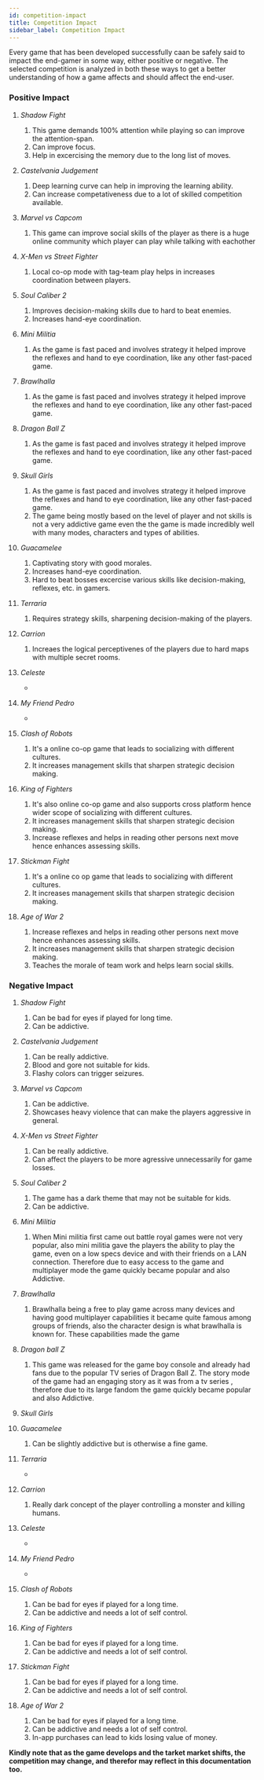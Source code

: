 ```yaml
---
id: competition-impact
title: Competition Impact
sidebar_label: Competition Impact
---
```


Every game that has been developed successfully caan be safely said to impact the end-gamer in some way, either positive or negative.
The selected competition is analyzed in both these ways to get a better understanding of how a game affects and should affect the end-user.


### Positive Impact


1. *Shadow Fight*

    1. This game demands 100% attention while playing so can improve the attention-span.
    2. Can improve focus.
    3. Help in excercising the memory due to the long list of moves. 

2. *Castelvania Judgement*

    1. Deep learning curve can help in improving the learning ability. 
    2. Can increase competativeness due to a lot of skilled competition available.

3. *Marvel vs Capcom*

    1. This game can improve social skills of the player as there is a huge online community which player can play while talking with eachother 

4. *X-Men vs Street Fighter*

    1. Local co-op mode with tag-team play helps in increases coordination between players. 

5. *Soul Caliber 2*

    1. Improves decision-making skills due to hard to beat enemies.
    2. Increases hand-eye coordination.

6. *Mini Militia*

    1. As the game is fast paced and involves strategy it helped improve the reflexes and hand to eye coordination, like any other fast-paced game.

7. *Brawlhalla*

    1. As the game is fast paced and involves strategy it helped improve the reflexes and hand to eye coordination, like any other fast-paced game.

8. *Dragon Ball Z*

    1. As the game is fast paced and involves strategy it helped improve the reflexes and hand to eye coordination, like any other fast-paced game.

9. *Skull Girls*

    1. As the game is fast paced and involves strategy it helped improve the reflexes and hand to eye coordination, like any other fast-paced game.
    2. The game being mostly based on the level of  player and not skills is not a very addictive game even the the game is made incredibly well with many modes, characters and types of abilities.

10. *Guacamelee*

    1. Captivating story with good morales.
    2. Increases hand-eye coordination.
    3. Hard to beat bosses excercise various skills like decision-making, reflexes, etc. in gamers. 

11. *Terraria*

    1. Requires strategy skills, sharpening decision-making of the players.

12. *Carrion*

    1. Increaes the logical perceptivenes of the players due to hard maps with multiple secret rooms.

13. *Celeste*

    -

14. *My Friend Pedro*

    -

15. *Clash of Robots*

    1. It's a online co-op game that leads to socializing with different cultures.
    2. It increases management skills that sharpen strategic decision making.

16. *King of Fighters*

    1.  It's also online co-op game and also supports cross platform hence wider scope of socializing with different cultures.
    2.  It increases management skills that sharpen strategic decision making.
    3.  Increase reflexes and helps in reading other persons next move hence enhances assessing skills.

17. *Stickman Fight*

    1.  It's a online co op game that leads to socializing with different cultures.
    2.  It increases management skills that sharpen strategic decision making.

18. *Age of War 2*

    1. Increase reflexes and helps in reading other persons next move hence enhances assessing skills.
    2. It increases management skills that sharpen strategic decision making.
    3. Teaches the morale of team work and helps learn social skills.


### Negative Impact


1. *Shadow Fight*

    1. Can be bad for eyes if played for long time.
    2. Can be addictive.

2. *Castelvania Judgement*

    1. Can be really addictive. 
    2. Blood and gore not suitable for kids.
    3. Flashy colors can trigger seizures.

3. *Marvel vs Capcom*

    1. Can be addictive.
    2. Showcases heavy violence that can make the players aggressive in general.

4. *X-Men vs Street Fighter*

    1. Can be really addictive.
    2. Can affect the players to be more agressive unnecessarily for game losses.

5. *Soul Caliber 2*

    1. The game has a dark theme that may not be suitable for kids.
    2. Can be addictive.

6. *Mini Militia*

    1. When Mini militia first came out battle royal games were not very popular, also mini militia gave the players the ability to play the game, even on a low specs device and with their friends on a LAN connection. Therefore due to easy access to the game and multiplayer mode the game quickly became popular and also Addictive. 

7. *Brawlhalla*

    1. Brawlhalla being a free to play game across many devices and having good multiplayer capabilities it became quite famous among groups of friends, also the character design is what brawlhalla is known for. These capabilities made the game 

8. *Dragon ball Z*

    1. This game was released for the game boy console and already had fans due to the popular TV series of Dragon Ball Z. The story mode of the game had an engaging story as it was from a tv series ,  therefore due to its large fandom the game quickly became popular and also Addictive. 

9. *Skull Girls*

    

10. *Guacamelee*

    1. Can be slightly addictive but is otherwise a fine game.

11. *Terraria*

    -

12. *Carrion*

    1. Really dark concept of the player controlling a monster and killing humans.

13. *Celeste*

    -

14. *My Friend Pedro*

    -

15. *Clash of Robots*

    1. Can be bad for eyes if played for a long time.
    2. Can be addictive and needs a lot of self control.

16. *King of Fighters*

    1. Can be bad for eyes if played for a long time.
    2. Can be addictive and needs a lot of self control.    

17. *Stickman Fight*

    1. Can be bad for eyes if played for a long time.
    2. Can be addictive and needs a lot of self control.

18. *Age of War 2*

    1. Can be bad for eyes if played for a long time.
    2. Can be addictive and needs a lot of self control.
    3. In-app purchases can lead to kids losing value of money.


**Kindly note that as the game develops and the tarket market shifts, the competition may change, and therefor may reflect in this documentation too.**